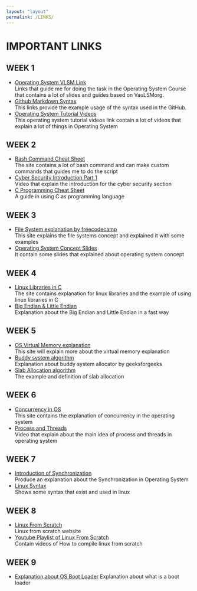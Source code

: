 ```yaml
---
layout: "layout"
permalink: /LINKS/
---
```


# IMPORTANT LINKS

## WEEK 1
* [Operating System VLSM Link](https://os.vlsm.org/)                                                                                
  Links that guide me for doing the task in the Operating System Course that contains a lot of slides and guides based on VauLSMorg.
* [Github Markdown Syntax](https://guides.github.com/pdfs/markdown-cheatsheet-online.pdf)                                             
  This links provide the example usage of the syntax used in the GitHub.
* [Operating System Tutorial Videos](https://www.youtube.com/playlist?list=PLBlnK6fEyqRiVhbXDGLXDk_OQAeuVcp2O)                    
  This operating system tutorial videos link contain a lot of videos that explain a lot of things in Operating System
  
## WEEK 2
* [Bash Command Cheat Sheet](https://www.educative.io/blog/bash-shell-command-cheat-sheet)                                        
  The site contains a lot of bash command and can make custom commands that guides me to do the script
* [Cyber Security Introduction Part 1](https://www.youtube.com/watch?v=rcDO8km6R6c)                                                 
  Video that explain the introduction for the cyber security section 
* [C Programming Cheat Sheet](https://developerinsider.co/c-programming-language-cheat-sheet/)                                      
  A guide in using C as programming language

## WEEK 3 
* [File System explanation by freecodecamp](https://www.freecodecamp.org/news/file-systems-architecture-explained/)                                             
  This site explains the file systems concept and explained it with some examples
* [Operating System Concept Slides](https://www.os-book.com/OS10/slide-dir/)                                                      
  It contain some slides that explained about operating system concept

## WEEK 4
* [Linux Libraries in C](https://opensource.com/article/21/2/linux-software-libraries)                                 
  The site contains explanation for linux libraries and the example of using linux libraries in C                   
* [Big Endian & Little Endian](https://chortle.ccsu.edu/AssemblyTutorial/Chapter-15/ass15_3.html)                  
  Explanation about the Big Endian and Little Endian in a fast way
 
## WEEK 5
* [OS Virtual Memory explanation](https://www.tutorialspoint.com/operating_system/os_virtual_memory.htm)                 
  This site will explain more about the virtual memory explanation                                         
* [Buddy system algorithm](https://www.geeksforgeeks.org/buddy-system-memory-allocation-technique/)                 
  Explanation about buddy system allocator by geeksforgeeks                                                     
* [Slab Allocation algorithm](http://3zanders.co.uk/2018/02/24/the-slab-allocator/)                     
  The example and definition of slab allocation                                                             

## WEEK 6
* [Concurrency in OS](https://www.geeksforgeeks.org/concurrency-in-operating-system/#:~:text=Concurrency%20is%20the%20execution%20of,shared%20memory%20or%20message%20passing.)                                                                       
  This site contains the explanation of concurrency in the operating system                                                                                       
* [Process and Threads](https://www.youtube.com/watch?v=OrM7nZcxXZU)                                        
  Video that explain about the main idea of process and threads in operating system
  
## WEEK 7
* [Introduction of Synchronization](https://www.geeksforgeeks.org/introduction-of-process-synchronization/)                                                                     
  Produce an explanation about the Synchronization in Operating System
* [Linux Syntax](https://www.javatpoint.com/linux-commands)                                                                                                                 
  Shows some syntax that exist and used in linux
  
## WEEK 8
* [Linux From Scratch](https://www.linuxfromscratch.org/lfs/view/11.0/)                                                                                                       
  Linux from scratch website
* [Youtube Playlist of Linux From Scratch](https://www.youtube.com/playlist?list=PLyc5xVO2uDsDK5_zewRXYOZA0cyjwcboE)                                                            
  Contain videos of How to compile linux from scratch

## WEEK 9
* [Explanation about OS Boot Loader](https://www.techopedia.com/definition/3324/boot-loader#:~:text=A%20boot%20loader%20is%20a,boot%20manager%20or%20bootstrap%20loader.)
  Explanation about what is a boot loader
